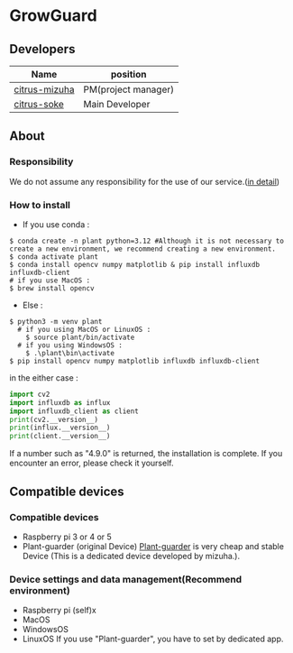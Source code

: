 # GrowGuard
## Developers
| Name                                              | position            |
|---------------------------------------------------|---------------------|
| [citrus-mizuha](https://github.com/citrus-mizuha) | PM(project manager) |
| [citrus-soke](https://github.com/citrus-soke)     | Main Developer      |
## About
### Responsibility
We do not assume any responsibility for the use of our service.([in detail](LICENSE))
### How to install
- If you use conda : 
```shell
$ conda create -n plant python=3.12 #Although it is not necessary to create a new environment, we recommend creating a new environment.
$ conda activate plant
$ conda install opencv numpy matplotlib & pip install influxdb influxdb-client
# if you use MacOS : 
$ brew install opencv
```
- Else :
```shell
$ python3 -m venv plant
  # if you using MacOS or LinuxOS : 
    $ source plant/bin/activate
  # if you using WindowsOS : 
    $ .\plant\bin\activate
$ pip install opencv numpy matplotlib influxdb influxdb-client
```
in the either case :
```python
import cv2
import influxdb as influx
import influxdb_client as client
print(cv2.__version__)
print(influx.__version__)
print(client.__version__)
```
If a number such as "4.9.0" is returned, the installation is complete. If you encounter an error, please check it yourself.

## Compatible devices
### Compatible devices
- Raspberry pi 3 or 4 or 5
- Plant-guarder (original Device)
[Plant-guarder](https://example.com) is very cheap and stable Device (This is a dedicated device developed by mizuha.).
### Device settings and data management(Recommend environment)
- Raspberry pi (self)x
- MacOS
- WindowsOS
- LinuxOS
If you use "Plant-guarder", you have to set by dedicated app.

## 